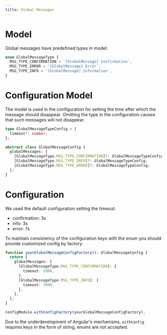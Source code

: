 ```yaml
---
title: Global Messages
---
```


# Model
Global messages have predefined types in model:

```typescript
enum GlobalMessageType {
  MSG_TYPE_CONFIRMATION = '[GlobalMessage] Confirmation',
  MSG_TYPE_ERROR = '[GlobalMessage] Error',
  MSG_TYPE_INFO = '[GlobalMessage] Information',
}
```

# Configuration Model
The model is used in the configuration for setting the time after which the message should disappear.
Omitting the type in the configuration causes that such messages will not disappear.

```typescript
type GlobalMessageTypeConfig = {
  timeout?: number;
};

abstract class GlobalMessageConfig {
  globalMessages: {
    [GlobalMessageType.MSG_TYPE_CONFIRMATION]?: GlobalMessageTypeConfig;
    [GlobalMessageType.MSG_TYPE_INFO]?: GlobalMessageTypeConfig;
    [GlobalMessageType.MSG_TYPE_ERROR]?: GlobalMessageTypeConfig;
  };
}
```

# Configuration

We used the default configuration setting the timeout:

* confirmation: 3s
* info: 3s
* error: 7s


To maintain consistency of the configuration keys with the enum you should provide customized config by factory:

```typescript
function yourGlobalMessageConfigFactory(): GlobalMessageConfig {
  return {
    globalMessages: {
      [GlobalMessageType.MSG_TYPE_CONFIRMATION]: {
        timeout: 5000,
      },
      [GlobalMessageType.MSG_TYPE_INFO]: {
        timeout: 7000,
      },
    },
  };
}
```

```typescript
ConfigModule.withConfigFactory(yourGlobalMessageConfigFactory),
```
Due to the underdevelopment of Angular's mechanisms, ``withConfig`` requires keys in the form of string, enums are not accepted.
